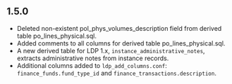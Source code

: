 ## 1.5.0

* Deleted non-existent pol_phys_volumes_description field from derived table po_lines_physical.sql.
* Added comments to all columns for derived table po_lines_physical.sql.
* A new derived table for LDP 1.x, `instance_administrative_notes`,
  extracts administrative notes from instance records.
* Additional columns added to `ldp_add_columns.conf`:
  `finance_funds.fund_type_id` and `finance_transactions.description`.
